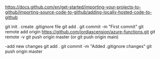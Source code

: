 https://docs.github.com/en/get-started/importing-your-projects-to-github/importing-source-code-to-github/adding-locally-hosted-code-to-github

git init .
create .gitignore file
git add .
git commit -m "First commit"
git remote add origin https://github.com/jordiascension/azure-functions.git
git remote -v
git push origin master (or git push origin main)

-add new changes
git add .
git commit -m "Added .gitignore changes"
git push origin master

